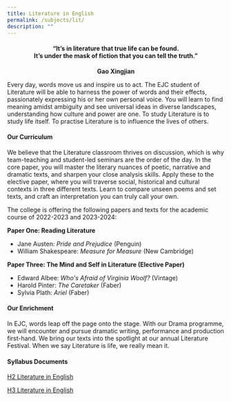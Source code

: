 ```yaml
---
title: Literature in English
permalink: /subjects/lit/
description: ""
---
```

<center><h4>“It’s in literature that true life can be found.<br>It’s under the mask of fiction that you can tell the truth.”</h4><b>Gao Xingjian</b></center>

Every day, words move us and inspire us to act. The EJC student of Literature will be able to harness the power of words and their effects, passionately expressing his or her own personal voice. You will learn to find meaning amidst ambiguity and see universal ideas in diverse landscapes, understanding how culture and power are one. To study Literature is to study life itself. To practise Literature is to influence the lives of others.

#### **Our Curriculum**

We believe that the Literature classroom thrives on discussion, which is why team-teaching and student-led seminars are the order of the day. In the core paper, you will master the literary nuances of poetic, narrative and dramatic texts, and sharpen your close analysis skills. Apply these to the elective paper, where you will traverse social, historical and cultural contexts in three different texts. Learn to compare unseen poems and set texts, and craft an interpretation you can truly call your own.

The college is offering the following papers and texts for the academic course of 2022-2023 and 2023-2024:

**Paper One: Reading Literature**

*   Jane Austen: _Pride and Prejudice_ (Penguin)
*   William Shakespeare: _Measure for Measure_ (New Cambridge)

**Paper Three: The Mind and Self in Literature (Elective Paper)**

*   Edward Albee: _Who's Afraid of Virginia Woolf?_ (Vintage)
*   Harold Pinter: _The Caretaker_ (Faber)
*   Sylvia Plath: _Ariel_ (Faber)


#### **Our Enrichment**

In EJC, words leap off the page onto the stage. With our Drama programme, we will encounter and pursue dramatic writing, performance and production first-hand. We bring our texts into the spotlight at our annual Literature Festival. When we say Literature is life, we really mean it.

#### **Syllabus Documents**

[H2 Literature in English](https://www.seab.gov.sg/docs/default-source/national-examinations/syllabus/alevel/2024syllabus/9509_y24_sy.pdf)

[H3 Literature in English](https://www.seab.gov.sg/docs/default-source/national-examinations/syllabus/alevel/2024syllabus/9805_y24_sy.pdf)